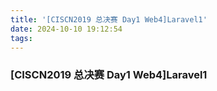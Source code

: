 ```yaml
---
title: '[CISCN2019 总决赛 Day1 Web4]Laravel1'
date: 2024-10-10 19:12:54
tags:
---
```


### [CISCN2019 总决赛 Day1 Web4]Laravel1
